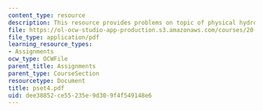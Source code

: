 ```yaml
---
content_type: resource
description: This resource provides problems on topic of physical hydrogels.
file: https://ol-ocw-studio-app-production.s3.amazonaws.com/courses/20-462j-molecular-principles-of-biomaterials-spring-2006/dee38852ce55235e9d309f4f549148e6_pset4.pdf
file_type: application/pdf
learning_resource_types:
- Assignments
ocw_type: OCWFile
parent_title: Assignments
parent_type: CourseSection
resourcetype: Document
title: pset4.pdf
uid: dee38852-ce55-235e-9d30-9f4f549148e6
---
```

